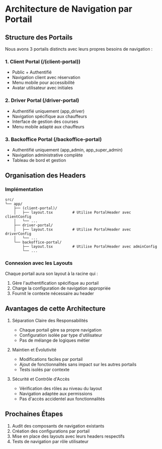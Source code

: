 # Architecture de Navigation par Portail

## Structure des Portails

Nous avons 3 portails distincts avec leurs propres besoins de navigation :

### 1. Client Portal (/(client-portal))
- Public + Authentifié
- Navigation client avec réservation
- Menu mobile pour accessibilité
- Avatar utilisateur avec initiales

### 2. Driver Portal (/driver-portal)
- Authentifié uniquement (app_driver)
- Navigation spécifique aux chauffeurs
- Interface de gestion des courses
- Menu mobile adapté aux chauffeurs

### 3. Backoffice Portal (/backoffice-portal)
- Authentifié uniquement (app_admin, app_super_admin)
- Navigation administrative complète
- Tableau de bord et gestion

## Organisation des Headers

### Implémentation
```
src/
└── app/
    ├── (client-portal)/
    │   ├── layout.tsx         # Utilise PortalHeader avec clientConfig
    │   └── ...
    ├── driver-portal/
    │   ├── layout.tsx         # Utilise PortalHeader avec driverConfig
    │   └── ...
    └── backoffice-portal/
        ├── layout.tsx         # Utilise PortalHeader avec adminConfig
        └── ...
```

### Connexion avec les Layouts

Chaque portail aura son layout à la racine qui :
1. Gère l'authentification spécifique au portail
2. Charge la configuration de navigation appropriée
3. Fournit le contexte nécessaire au header

## Avantages de cette Architecture

1. Séparation Claire des Responsabilités
   - Chaque portail gère sa propre navigation
   - Configuration isolée par type d'utilisateur
   - Pas de mélange de logiques métier

2. Maintien et Évolutivité
   - Modifications faciles par portail
   - Ajout de fonctionnalités sans impact sur les autres portails
   - Tests isolés par contexte

3. Sécurité et Contrôle d'Accès
   - Vérification des rôles au niveau du layout
   - Navigation adaptée aux permissions
   - Pas d'accès accidentel aux fonctionnalités

## Prochaines Étapes

1. Audit des composants de navigation existants
2. Création des configurations par portail
3. Mise en place des layouts avec leurs headers respectifs
4. Tests de navigation par rôle utilisateur